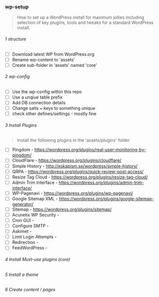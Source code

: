 ### wp-setup

> How to set up a WordPress install for maximum jollies
> including  selection of key plugins, tools and tweaks for a standard WordPress install.

###### 1 structure

- [ ] Download latest WP from WordPress.org
- [ ] Rename wp-content to 'assets'
- [ ] Create sub-folder in 'assets' named 'core'

###### 2 wp-config

- [ ] Use the wp-config within this repo
- [ ] Use a unqiue table prefix
- [ ] Add DB connection details
- [ ] Change salts + keys to something unique
- [ ] check other defines/settings - mostly fine
    
###### 3 Install Plugins

> Install the following plugins in the 'assets/plugins' folder

- [ ] Pingdom               - https://wordpress.org/plugins/real-user-monitoring-by-pingdom/
- [ ] CloudFlare            - https://wordpress.org/plugins/cloudflare/
- [ ] Simple History        - http://eskapism.se/wordpress/simple-history/
- [ ] QRPA                  - https://wordpress.org/plugins/quick-review-post-access/
- [ ] Resize Tag Cloud      - https://wordpress.org/plugins/resize-tag-cloud/
- [ ] Admin Trim Interface  - https://wordpress.org/plugins/admin-trim-interface/
- [ ] WP-Pagenavi           - https://wordpress.org/plugins/wp-pagenavi/
- [ ] Google Sitemap XML    - https://wordpress.org/plugins/google-sitemap-generator/
- [ ] Sitemap               - https://wordpress.org/plugins/sitemap/
- [ ] Acunetix WP Security  - 
- [ ] Cron GUI              - 
- [ ] Configure SMTP        - 
- [ ] Askimet               - 
- [ ] Limit Login Attempts  - 
- [ ] Redirection           - 
- [ ] FeedWordPress         - 

###### 4 Install Must-use plugins (core)

###### 5 Install a theme

###### 6 Create content / pages
